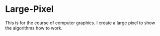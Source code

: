 # Large-Pixel
This is for the course of computer graphics. I create a large pixel to show the algorithms how to work.
